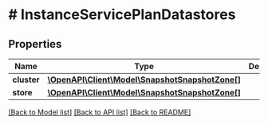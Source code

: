 # # InstanceServicePlanDatastores

## Properties

Name | Type | Description | Notes
------------ | ------------- | ------------- | -------------
**cluster** | [**\OpenAPI\Client\Model\SnapshotSnapshotZone[]**](SnapshotSnapshotZone.md) |  | [optional]
**store** | [**\OpenAPI\Client\Model\SnapshotSnapshotZone[]**](SnapshotSnapshotZone.md) |  | [optional]

[[Back to Model list]](../../README.md#models) [[Back to API list]](../../README.md#endpoints) [[Back to README]](../../README.md)
